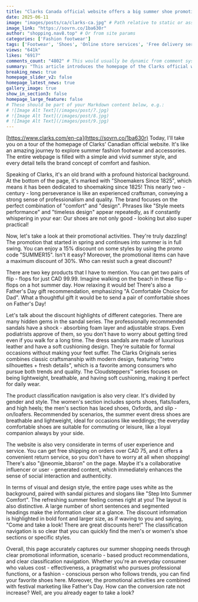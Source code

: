 ```yaml
---
title: "Clarks Canada official website offers a big summer shoe promotion to meet the shopping needs of different people"
date: 2025-06-11
image: "images/posts/ca/clarks-ca.jpg" # Path relative to static or assets
image_link: "https://sovrn.co/1ba630r"
author: "shopping.nav8.top" # Or from site params
categories: ['Fashion footwear']
tags: ['Footwear', 'Shoes', 'Online store services', 'Free delivery service', 'Free return service', 'Social marketing service']
views: "641k"
likes: "6917"
comments_count: "4802" # This would usually be dynamic from comment system
summary: "This article introduces the homepage of the Clarks official website in Canada. The brand has a long history and focuses on combining comfort with design. The website offers a variety of promotional activities, with a 15% discount on some styles and a maximum discount of 30%. Different categories have many highlights, the navigation is clear, and the user experience is good. There is free shipping for orders over 75 Canadian dollars. The page style is fresh and can precisely meet the shopping needs in summer."
breaking_news: true   
homepage_slider_v2: false  
homepage_latest_news: true  
gallery_image: true  
show_in_section3: false
homepage_large_feature: false
# These should be part of your Markdown content below, e.g.:
# ![Image Alt Text](/images/post/7.jpg)
# ![Image Alt Text](/images/post/8.jpg)
# ![Image Alt Text](/images/post/9.jpg)
---
```

[https://www.clarks.com/en-ca](https://sovrn.co/1ba630r)
Today, I'll take you on a tour of the homepage of Clarks' Canadian official website. It's like an amazing journey to explore summer fashion footwear and accessories. The entire webpage is filled with a simple and vivid summer style, and every detail tells the brand concept of comfort and fashion.

Speaking of Clarks, it's an old brand with a profound historical background. At the bottom of the page, it's marked with "Shoemakers Since 1825", which means it has been dedicated to shoemaking since 1825! This nearly two - century - long perseverance is like an experienced craftsman, conveying a strong sense of professionalism and quality. The brand focuses on the perfect combination of "comfort" and "design". Phrases like "Style meets performance" and "timeless design" appear repeatedly, as if constantly whispering in your ear: Our shoes are not only good - looking but also super practical!

Now, let's take a look at their promotional activities. They're truly dazzling! The promotion that started in spring and continues into summer is in full swing. You can enjoy a 15% discount on some styles by using the promo code "SUMMER15". Isn't it easy? Moreover, the promotional items can have a maximum discount of 30%. Who can resist such a great discount?

There are two key products that I have to mention. You can get two pairs of flip - flops for just CAD 99.99. Imagine walking on the beach in these flip - flops on a hot summer day. How relaxing it would be! There's also a Father's Day gift recommendation, emphasizing "A Comfortable Choice for Dad". What a thoughtful gift it would be to send a pair of comfortable shoes on Father's Day!

Let's talk about the discount highlights of different categories. There are many hidden gems in the sandal series. The professionally recommended sandals have a shock - absorbing foam layer and adjustable straps. Even podiatrists approve of them, so you don't have to worry about getting tired even if you walk for a long time. The dress sandals are made of luxurious leather and have a soft cushioning design. They're suitable for formal occasions without making your feet suffer. The Clarks Originals series combines classic craftsmanship with modern design, featuring "retro silhouettes + fresh details", which is a favorite among consumers who pursue both trends and quality. The Cloudsteppers™ series focuses on being lightweight, breathable, and having soft cushioning, making it perfect for daily wear.

The product classification navigation is also very clear. It's divided by gender and style. The women's section includes sports shoes, flats/loafers, and high heels; the men's section has laced shoes, Oxfords, and slip - on/loafers. Recommended by scenarios, the summer event dress shoes are breathable and lightweight, ideal for occasions like weddings; the everyday comfortable shoes are suitable for commuting or leisure, like a loyal companion always by your side.

The website is also very considerate in terms of user experience and service. You can get free shipping on orders over CAD 75, and it offers a convenient return service, so you don't have to worry at all when shopping! There's also "@neomie_bbaron" on the page. Maybe it's a collaborative influencer or user - generated content, which immediately enhances the sense of social interaction and authenticity.

In terms of visual and design style, the entire page uses white as the background, paired with sandal pictures and slogans like "Step Into Summer Comfort". The refreshing summer feeling comes right at you! The layout is also distinctive. A large number of short sentences and segmented headings make the information clear at a glance. The discount information is highlighted in bold font and larger size, as if waving to you and saying, "Come and take a look! There are great discounts here!" The classification navigation is so clear that you can quickly find the men's or women's shoe sections or specific styles.

Overall, this page accurately captures our summer shopping needs through clear promotional information, scenario - based product recommendations, and clear classification navigation. Whether you're an everyday consumer who values cost - effectiveness, a pragmatist who pursues professional functions, or a fashion - conscious person who follows trends, you can find your favorite shoes here. Moreover, the promotional activities are combined with festival marketing like Father's Day. How can the conversion rate not increase? Well, are you already eager to take a look? 
